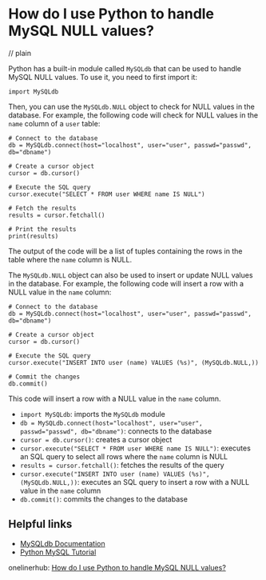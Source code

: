 # How do I use Python to handle MySQL NULL values?
// plain

Python has a built-in module called `MySQLdb` that can be used to handle MySQL NULL values. To use it, you need to first import it:

```
import MySQLdb
```

Then, you can use the `MySQLdb.NULL` object to check for NULL values in the database. For example, the following code will check for NULL values in the `name` column of a `user` table:

```
# Connect to the database
db = MySQLdb.connect(host="localhost", user="user", passwd="passwd", db="dbname")

# Create a cursor object
cursor = db.cursor()

# Execute the SQL query
cursor.execute("SELECT * FROM user WHERE name IS NULL")

# Fetch the results
results = cursor.fetchall()

# Print the results
print(results)
```

The output of the code will be a list of tuples containing the rows in the table where the `name` column is NULL.

The `MySQLdb.NULL` object can also be used to insert or update NULL values in the database. For example, the following code will insert a row with a NULL value in the `name` column:

```
# Connect to the database
db = MySQLdb.connect(host="localhost", user="user", passwd="passwd", db="dbname")

# Create a cursor object
cursor = db.cursor()

# Execute the SQL query
cursor.execute("INSERT INTO user (name) VALUES (%s)", (MySQLdb.NULL,))

# Commit the changes
db.commit()
```

This code will insert a row with a NULL value in the `name` column.

- `import MySQLdb`: imports the `MySQLdb` module
- `db = MySQLdb.connect(host="localhost", user="user", passwd="passwd", db="dbname")`: connects to the database
- `cursor = db.cursor()`: creates a cursor object
- `cursor.execute("SELECT * FROM user WHERE name IS NULL")`: executes an SQL query to select all rows where the `name` column is NULL
- `results = cursor.fetchall()`: fetches the results of the query
- `cursor.execute("INSERT INTO user (name) VALUES (%s)", (MySQLdb.NULL,))`: executes an SQL query to insert a row with a NULL value in the `name` column
- `db.commit()`: commits the changes to the database

## Helpful links
- [MySQLdb Documentation](https://mysqlclient.readthedocs.io/user_guide.html)
- [Python MySQL Tutorial](https://pynative.com/python-mysql-tutorial/)

onelinerhub: [How do I use Python to handle MySQL NULL values?](https://onelinerhub.com/python-mysql/how-do-i-use-python-to-handle-mysql-null-values)